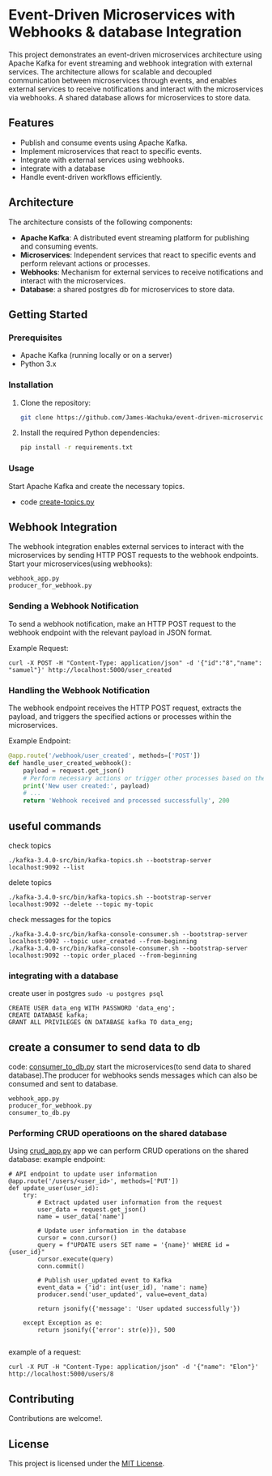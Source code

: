 # Event-Driven Microservices with Webhooks & database Integration

This project demonstrates an event-driven microservices architecture using Apache Kafka for event streaming and webhook integration with external services. The architecture allows for scalable and decoupled communication between microservices through events, and enables external services to receive notifications and interact with the microservices via webhooks. A shared database allows for microservices to store data.

## Features

- Publish and consume events using Apache Kafka.
- Implement microservices that react to specific events.
- Integrate with external services using webhooks.
- integrate with a database
- Handle event-driven workflows efficiently.

## Architecture

The architecture consists of the following components:

- **Apache Kafka**: A distributed event streaming platform for publishing and consuming events.
- **Microservices**: Independent services that react to specific events and perform relevant actions or processes.
- **Webhooks**: Mechanism for external services to receive notifications and interact with the microservices.
- **Database**: a shared postgres db for microservices to store data.
 

## Getting Started

### Prerequisites

- Apache Kafka (running locally or on a server)
- Python 3.x

### Installation

1. Clone the repository:

   ```bash
   git clone https://github.com/James-Wachuka/event-driven-microservices.git
   ```

2. Install the required Python dependencies:

   ```bash
   pip install -r requirements.txt
   ```

### Usage

Start Apache Kafka and create the necessary topics.
   - code [create-topics.py](create-topics.py)
   
## Webhook Integration

The webhook integration enables external services to interact with the microservices by sending HTTP POST requests to the webhook endpoints.
Start your microservices(using webhooks):

   ```
   webhook_app.py
   producer_for_webhook.py
   ```

### Sending a Webhook Notification
To send a webhook notification, make an HTTP POST request to the webhook endpoint with the relevant payload in JSON format.

Example Request:

```
curl -X POST -H "Content-Type: application/json" -d '{"id":"8","name": "samuel"}' http://localhost:5000/user_created
```

### Handling the Webhook Notification
The webhook endpoint receives the HTTP POST request, extracts the payload, and triggers the specified actions or processes within the microservices.

Example Endpoint:

```python
@app.route('/webhook/user_created', methods=['POST'])
def handle_user_created_webhook():
    payload = request.get_json()
    # Perform necessary actions or trigger other processes based on the user created event
    print('New user created:', payload)
    # ...
    return 'Webhook received and processed successfully', 200
```
## useful commands

check topics

```
./kafka-3.4.0-src/bin/kafka-topics.sh --bootstrap-server localhost:9092 --list
```
delete topics

```
./kafka-3.4.0-src/bin/kafka-topics.sh --bootstrap-server localhost:9092 --delete --topic my-topic
```

check messages for the topics

```
./kafka-3.4.0-src/bin/kafka-console-consumer.sh --bootstrap-server localhost:9092 --topic user_created --from-beginning
./kafka-3.4.0-src/bin/kafka-console-consumer.sh --bootstrap-server localhost:9092 --topic order_placed --from-beginning
```

### integrating with a database
create user in postgres
```sudo -u postgres psql```
```
CREATE USER data_eng WITH PASSWORD 'data_eng';
CREATE DATABASE kafka;
GRANT ALL PRIVILEGES ON DATABASE kafka TO data_eng;
```
## create a consumer to send data to db
code: [consumer_to_db.py](consumer_to_db.py)
start the microservices(to send data to shared database).The producer for webhooks sends messages which can also be consumed and sent to database.

```
webhook_app.py
producer_for_webhook.py
consumer_to_db.py
```

### Performing CRUD operatioons on the shared database
Using [crud_app.py](crud_app.py) app we can perform CRUD operations on the shared database:
example endpoint:

```
# API endpoint to update user information
@app.route('/users/<user_id>', methods=['PUT'])
def update_user(user_id):
    try:
        # Extract updated user information from the request
        user_data = request.get_json()
        name = user_data['name']

        # Update user information in the database
        cursor = conn.cursor()
        query = f"UPDATE users SET name = '{name}' WHERE id = {user_id}"
        cursor.execute(query)
        conn.commit()

        # Publish user_updated event to Kafka
        event_data = {'id': int(user_id), 'name': name}
        producer.send('user_updated', value=event_data)

        return jsonify({'message': 'User updated successfully'})

    except Exception as e:
        return jsonify({'error': str(e)}), 500


````

example of a request:

```
curl -X PUT -H "Content-Type: application/json" -d '{"name": "Elon"}' http://localhost:5000/users/8
``` 


## Contributing

Contributions are welcome!.

## License

This project is licensed under the [MIT License](LICENSE).


